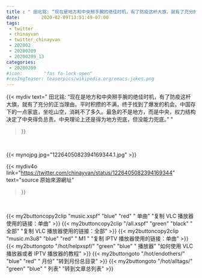 ```yaml
---
title : " 田北铭: “现在是地方和中央掰手腕的绝佳时机，有了防疫这杆大旗，就有了充分的正当理由。平时积攒的不满，终于找到了爆发的机会。中国存下的一点家底，坐吃山空，消耗不了多久。最急的不是地方，而是中央，权力结构决定了中央得负总责。中央理论上还是得为地方兜底，但没能力兜底。”  "
date:        2020-02-09T13:51:49-07:00
tags:
 - twitter
 - chinayvan
 - twitter_chinayvan
 - 202002
 - 20200209
 - 20200209_13
categories:
 - 20200209
#icon:        "fas fa-lock-open"
#resImgTeaser: teaserpics/wikipedia.org/emacs-jokes.png
---
```


{{< mydiv text=" 田北铭: “现在是地方和中央掰手腕的绝佳时机，有了防疫这杆大旗，就有了充分的正当理由。平时积攒的不满，终于找到了爆发的机会。中国存下的一点家底，坐吃山空，消耗不了多久。最急的不是地方，而是中央，权力结构决定了中央得负总责。中央理论上还是得为地方兜底，但没能力兜底。”  "
>}}
<br>


 {{< mynojpg jpg="1226405082394169344.1.jpg" >}}<br> 



{{< mydiv4o link="https://twitter.com/chinayvan/status/1226405082394169344"
text="source 原始來源網址"
>}}


<br>



{{< my2buttoncopy2clip "music.xspf"        "blue"   "red"    " 单曲"  "复制 VLC 播放器使用的链接：单曲" >}} {{< my2buttoncopy2clip "/all.xspf"         "green"  "black"  " 全部"  "复制 VLC 播放器使用的链接：全部" >}} {{< my2buttoncopy2clip "music.m3u8"        "blue"   "red"    " M1 "    "复制 IPTV 播放器使用的链接：单曲" >}} {{< my2buttongoto      "/hot/helpxspf/"    "green"  "blue"   " 播放器" "如何使用 VLC 播放器或者 IPTV 播放器的教程" >}} {{< my2buttongoto      "/hot/endothers/"   "blue"   "red"    " 月份"   "转到月份总目录" >}} {{< my2buttongoto      "/hot/alltags/"     "green"  "blue"   " 列表"   "转到文章总列表" >}} 
